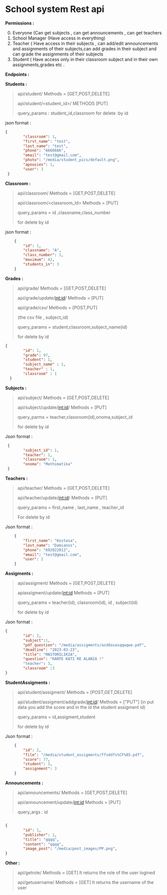# School system Rest api


**Permissions :**

0. Everyone (Can get subjects , can get announcements , can get teachers
1. School Manager (Have access in everything)
2. Teacher ( Have access in their subjects , can add/edit announcements and assignments of their subjects,can add grades in their subject and can grade the assignments of their subjects
3. Student ( Have access only in their classroom subject and in their own assignments,grades etc . 


**Endpoints :**


**Students :**
>api/student/ Methods = [GET,POST,DELETE]
>
>api/student/<student_id>/ METHODS [PUT]
>
>query_params : student_id,classroom
for delete :by id

json format :
```json
{
        "classroom": 1,
        "first_name": "test",
        "last_name": "test",
        "phone": "6666666",
        "email": "test@gmail.com",
        "photo": "/media/student_pics/default.png",
        "apousies": 1,
        "user": 3
 }  
```
**Classroom :**
>api/classroom/  Methods = [GET,POST,DELETE]
>
>api/classroom/<classroom_Id> Methods = [PUT]
>
>query_params = id ,classname,class_number
>
>for delete by id

json format :
```json
    {
        "id": 1,
        "classname": "A",
        "class_number": 1,
        "maximum": 42,
        "students_in": 3
    }
```

**Grades :**
>api/grade/ Methods = [GET,POST,DELETE]
> 
>api/grade/update/<int:id>/ Methods = [PUT]
>
>api/grade/csv/ Methods = [POST,PUT]
>
>(the csv file , subject_id)
>
>query_params = student,classroom,subject_name(id)
>
>for delete by id

```json
{
        "id": 1,  
        "grade": 97,
        "student": 1,
        "subject_name" : 1,
        "teacher" : 1,
        "classroom" : 1
  }   
```
**Subjects :**
>api/subject/ Methods = [GET,POST,DELETE]
>
>api/subject/update/<int:id>/ Methods = [PUT]
>
>query_parms = teacher,classroom(id),onoma,subject_id
>
>for delete by id

Json format :
```json
 {
        "subject_id": 1,
        "teacher": 1,
        "classroom": 1,
        "onoma": "Mathimatika"
 }

```
**Teachers :**
>api/teacher/ Methods = [GET,POST,DELETE]
>
>api/teacher/update/<int:id>/ Methods = [PUT]
>
>query_params = first_name , last_name , teacher_id
>
>For delete by id


Json format :
```json
    {
        "first_name": "Kostasa",
        "last_name": "Damianos",
        "phone": "692022012",
        "email": "test@gmail.com",
        "user": 2
    }
```
**Assigments :**
>api/assigment/  Methods = [GET,POST,DELETE]
>
>apiassigment/update/<int:id>  Methods = [PUT]
>
>query_params = teacher(id), classroom(id), id , subject(id)
>
>for delete by id

Json format :
```json
{
        "id": 2,
        "subject":1,
        "pdf_question": "/media/assigments/asddasasqqwqwe.pdf",
        "deadline": "2023-03-23",
        "title": "MASTORILIKIA",
        "question": "KANTE KATI RE ALANIA !"
        "teacher": 3,
        "classroom" :3       
}
```
**StudentAssigments :**
>api/student/assigment/ Methods = [POST,GET,DELETE]
>
>api/student/assigment/addgrade/<int:id>/ Methods = ["PUT"] (in put data you add the score and in the id the student assigment id)
>
>query_params = id,assigment,student
>
>for delete by id 
    
Json format :
```json    
    {
        "id": 2,
        "file": "/media/student_assigments/ffsddfs%CF%85.pdf",
        "score": 77,
        "student": 3,
        "assignment": 3
    }

``` 
**Announcements :**
>api/announcements/ Methods = [GET,POST,DELETE]
>
>api/announcement/update/<int:id> Methods = [PUT]
>
>query_args : id


```json

{
        "id": 1,
        "publisher": 1,
        "title": "qqqq",
        "content": "qqqq",
        "image_post": "/media/post_images/PP.png",
}

```
        
 **Other :** 
>api/getrole/ Methods = [GET] It returns the role of the user logined 
>
>api/getusername/ Methods = [GET] It returns the username of the user

    




